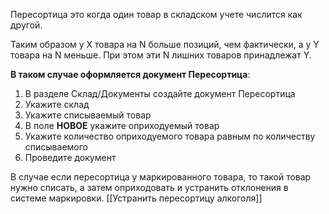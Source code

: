 Пересортица это когда один товар в складском учете числится как другой. 

Таким образом у X товара на N больше позиций, чем фактически, а у Y товара на N меньше. При этом эти N лишних товаров принадлежат Y. 

**В таком случае оформляется документ Пересортица**:
1. В разделе Склад/Документы создайте документ Пересортица
2. Укажите склад
3. Укажите списываемый товар
4. В поле **НОВОЕ** укажите оприходуемый  товар
5. Укажите количество оприходуемого товара равным по количеству списываемого
6. Проведите документ

В случае если пересортица у маркированного товара, то такой товар нужно списать, а затем оприходовать и устранить отклонения в системе маркировки. [[Устранить пересортицу алкоголя]]

